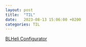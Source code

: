 ```yaml
---
layout: post
title:  "TIL"
date:   2023-08-13 15:06:00 +0200
categories: TIL
---
```

[BLHeli Configurator](https://chrome.google.com/webstore/detail/blheli-configurator/mejfjggmbnocnfibbibmoogocnjbcjnk)